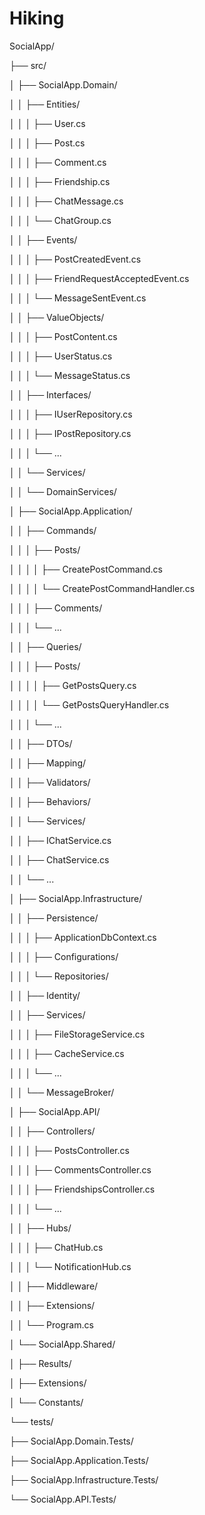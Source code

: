 # Hiking
SocialApp/

├── src/

│   ├── SocialApp.Domain/

│   │   ├── Entities/

│   │   │   ├── User.cs

│   │   │   ├── Post.cs

│   │   │   ├── Comment.cs

│   │   │   ├── Friendship.cs

│   │   │   ├── ChatMessage.cs

│   │   │   └── ChatGroup.cs

│   │   ├── Events/

│   │   │   ├── PostCreatedEvent.cs

│   │   │   ├── FriendRequestAcceptedEvent.cs

│   │   │   └── MessageSentEvent.cs

│   │   ├── ValueObjects/

│   │   │   ├── PostContent.cs

│   │   │   ├── UserStatus.cs

│   │   │   └── MessageStatus.cs

│   │   ├── Interfaces/

│   │   │   ├── IUserRepository.cs

│   │   │   ├── IPostRepository.cs

│   │   │   └── ...

│   │   └── Services/

│   │       └── DomainServices/

│   ├── SocialApp.Application/

│   │   ├── Commands/

│   │   │   ├── Posts/

│   │   │   │   ├── CreatePostCommand.cs

│   │   │   │   └── CreatePostCommandHandler.cs

│   │   │   ├── Comments/

│   │   │   └── ...

│   │   ├── Queries/

│   │   │   ├── Posts/

│   │   │   │   ├── GetPostsQuery.cs

│   │   │   │   └── GetPostsQueryHandler.cs

│   │   │   └── ...

│   │   ├── DTOs/

│   │   ├── Mapping/

│   │   ├── Validators/

│   │   ├── Behaviors/

│   │   └── Services/

│   │       ├── IChatService.cs

│   │       ├── ChatService.cs

│   │       └── ...

│   ├── SocialApp.Infrastructure/

│   │   ├── Persistence/

│   │   │   ├── ApplicationDbContext.cs

│   │   │   ├── Configurations/

│   │   │   └── Repositories/

│   │   ├── Identity/

│   │   ├── Services/

│   │   │   ├── FileStorageService.cs

│   │   │   ├── CacheService.cs

│   │   │   └── ...

│   │   └── MessageBroker/

│   ├── SocialApp.API/

│   │   ├── Controllers/

│   │   │   ├── PostsController.cs

│   │   │   ├── CommentsController.cs

│   │   │   ├── FriendshipsController.cs

│   │   │   └── ...

│   │   ├── Hubs/

│   │   │   ├── ChatHub.cs

│   │   │   └── NotificationHub.cs

│   │   ├── Middleware/

│   │   ├── Extensions/

│   │   └── Program.cs

│   └── SocialApp.Shared/

│       ├── Results/

│       ├── Extensions/

│       └── Constants/

└── tests/

├── SocialApp.Domain.Tests/

├── SocialApp.Application.Tests/

├── SocialApp.Infrastructure.Tests/

└── SocialApp.API.Tests/